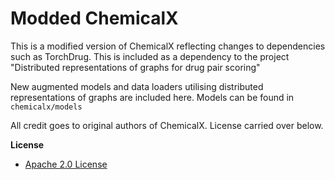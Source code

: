 # Modded ChemicalX

This is a modified version of ChemicalX reflecting changes to dependencies such as TorchDrug. This is included as a dependency to the project "Distributed representations of graphs for drug pair scoring"

New augmented models and data loaders utilising distributed representations of graphs are included here. Models can be found in `chemicalx/models`

All credit goes to original authors of ChemicalX. License carried over below.

**License**

- [Apache 2.0 License](https://github.com/AstraZeneca/chemicalx/blob/main/LICENSE)

